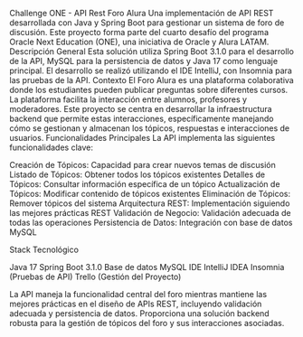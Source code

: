 Challenge ONE - API Rest Foro Alura
Una implementación de API REST desarrollada con Java y Spring Boot para gestionar un sistema de foro de discusión. Este proyecto forma parte del cuarto desafío del programa Oracle Next Education (ONE), una iniciativa de Oracle y Alura LATAM.
Descripción General
Esta solución utiliza Spring Boot 3.1.0 para el desarrollo de la API, MySQL para la persistencia de datos y Java 17 como lenguaje principal. El desarrollo se realizó utilizando el IDE IntelliJ, con Insomnia para las pruebas de la API.
Contexto
El Foro Alura es una plataforma colaborativa donde los estudiantes pueden publicar preguntas sobre diferentes cursos. La plataforma facilita la interacción entre alumnos, profesores y moderadores. Este proyecto se centra en desarrollar la infraestructura backend que permite estas interacciones, específicamente manejando cómo se gestionan y almacenan los tópicos, respuestas e interacciones de usuarios.
Funcionalidades Principales
La API implementa las siguientes funcionalidades clave:

Creación de Tópicos: Capacidad para crear nuevos temas de discusión
Listado de Tópicos: Obtener todos los tópicos existentes
Detalles de Tópicos: Consultar información específica de un tópico
Actualización de Tópicos: Modificar contenido de tópicos existentes
Eliminación de Tópicos: Remover tópicos del sistema
Arquitectura REST: Implementación siguiendo las mejores prácticas REST
Validación de Negocio: Validación adecuada de todas las operaciones
Persistencia de Datos: Integración con base de datos MySQL

Stack Tecnológico

Java 17
Spring Boot 3.1.0
Base de datos MySQL
IDE IntelliJ IDEA
Insomnia (Pruebas de API)
Trello (Gestión del Proyecto)

La API maneja la funcionalidad central del foro mientras mantiene las mejores prácticas en el diseño de APIs REST, incluyendo validación adecuada y persistencia de datos. Proporciona una solución backend robusta para la gestión de tópicos del foro y sus interacciones asociadas.


 
